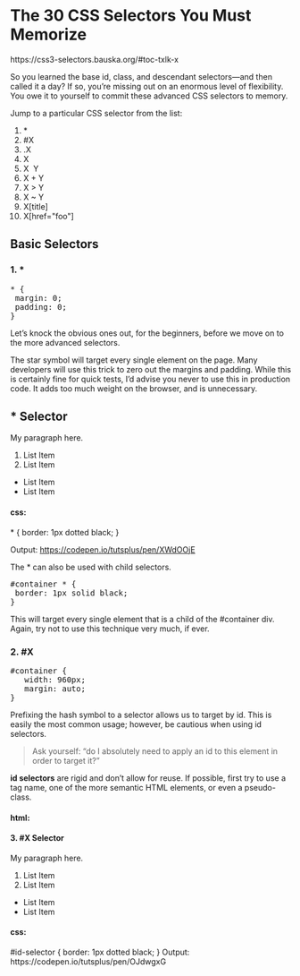 <!--~~~~~~~~~~~~~~~~~~~~~~~~~~~~~~~~~~~~~~~~~~~~~~~~~~~~~~~~~~~~~~~~~~~~~~~~~~~~~~~~~~~~~~~~~~~~-->
<h1>The 30 CSS Selectors You Must Memorize</h1>
<!--~~~~~~~~~~~~~~~~~~~~~~~~~~~~~~~~~~~~~~~~~~~~~~~~~~~~~~~~~~~~~~~~~~~~~~~~~~~~~~~~~~~~~~~~~~~~-->
https://css3-selectors.bauska.org/#toc-txlk-x

<p>So you learned the base id, class, and descendant selectors—and then called it a day? If so, you’re missing out on an enormous level of flexibility. You owe it to yourself to commit these advanced CSS selectors to memory.</p>

<p>Jump to a particular CSS selector from the list:</p>
<ol>
  <li>&ast;</li>
  <li>#X</li>
  <li>.X</li>
  <li>X</li>
  <li>X&nbsp; Y</li>
  <li>X + Y</li>
  <li>X &gt; Y</li>
  <li>X ~ Y</li>
  <li>X[title]</li>
  <li>X[href="foo"]</li>
</ol>
<!-- 
1. &ast; &nbsp;&nbsp;				6. X + Y
2. #X	 &nbsp;&nbsp;				7. X > Y
3. .X	&nbsp;&nbsp;				8. x ~ Y
4. X	&nbsp;&nbsp;				9. X[title]
5. X Y	&nbsp;&nbsp;				10. X[href="foo"]
-->
<!--~~~~~~~~~~~~~~~~~~~~~~~~~~~~~~~~~~~~~~~~~~~~~~~~~~~~~~~~~~~~~~~~~~~~~~~~~~~~~~~~~~~~~~~~~~~~-->
<h2>Basic Selectors</h2>
<!--~~~~~~~~~~~~~~~~~~~~~~~~~~~~~~~~~~~~~~~~~~~~~~~~~~~~~~~~~~~~~~~~~~~~~~~~~~~~~~~~~~~~~~~~~~~~-->
<h3>1. &ast;</h3>
<!--~~~~~~~~~~~~~~~~~~~~~~~~~~~~~~~~~~~~~~~~~~~~~~~~~~~~~~~~~~~~~~~~~~~~~~~~~~~~~~~~~~~~~~~~~~~~-->
<pre>
* {
 margin: 0;
 padding: 0;
}
</pre>

<p>Let’s knock the obvious ones out, for the beginners, before we move on to the more advanced selectors.</p>

The star symbol will target every single element on the page. Many developers will use this trick to zero out the margins and padding. While this is certainly fine for quick tests, I’d advise you never to use this in production code. It adds too much weight on the browser, and is unnecessary.

<h2>* Selector</h2>

<p> My paragraph here. </p>

<ol>
  <li> List Item</li>
  <li> List Item</li>
</ol>

<ul>
  <li> List Item</li>
  <li> List Item</li>
</ul>  

<h4>css:</h4>
* { 
  border: 1px dotted black; 
}

Output: https://codepen.io/tutsplus/pen/XWdOOjE

<p>The &ast; can also be used with child selectors.</p>
<pre>
#container * {
 border: 1px solid black;
}
</pre>

<p>This will target every single element that is a child of the #container div. Again, try not to use this technique very much, if ever.</p>
<!--~~~~~~~~~~~~~~~~~~~~~~~~~~~~~~~~~~~~~~~~~~~~~~~~~~~~~~~~~~~~~~~~~~~~~~~~~~~~~~~~~~~~~~~~~~~~-->
<h3>2. #X</h3>
<!--~~~~~~~~~~~~~~~~~~~~~~~~~~~~~~~~~~~~~~~~~~~~~~~~~~~~~~~~~~~~~~~~~~~~~~~~~~~~~~~~~~~~~~~~~~~~-->
<pre>
#container {
   width: 960px;
   margin: auto;
}
</pre>
<p>Prefixing the hash symbol to a selector allows us to target by id. This is easily the most common usage; however, be cautious when using id selectors.</p>

<blockquote>
Ask yourself: “do I absolutely need to apply an id to this element in order to target it?”
</blockquote>
<p><b>id selectors</b> are rigid and don’t allow for reuse. If possible, first try to use a tag name, one of the more semantic HTML elements, or even a pseudo-class.</p>

<h4>html:</h4>
<h4>3. #X Selector</h4>

<div id="id-selector">
   <p> My paragraph here. </p>
   <ol>
      <li> List Item</li>
      <li> List Item</li>
   </ol>

   <ul>
      <li> List Item</li>
      <li> List Item</li>
   </ul>   
</div>

<h4>css:</h4
<pre>
#id-selector {
  border: 1px dotted black; 
}
</pre>
Output: https://codepen.io/tutsplus/pen/OJdwgxG




